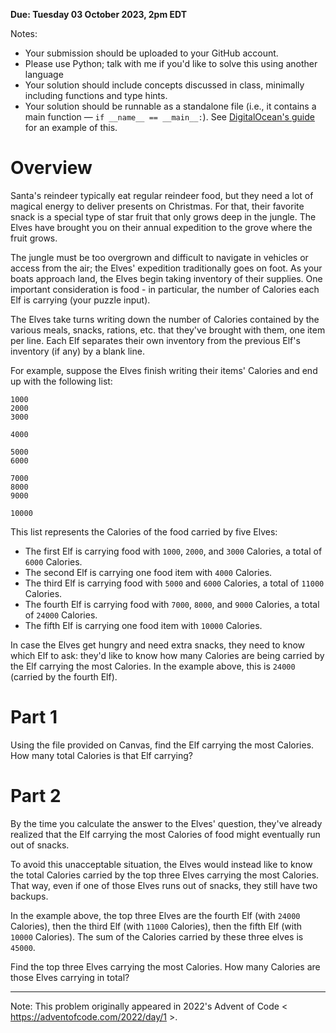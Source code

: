 **Due: Tuesday 03 October 2023, 2pm EDT**

Notes:
  - Your submission should be uploaded to your GitHub account.
  - Please use Python; talk with me if you'd like to solve this using another language
  - Your solution should include concepts discussed in class, minimally including functions and type hints.
  - Your solution should be runnable as a standalone file (i.e., it contains a main function — `if __name__ == __main__:`). See [DigitalOcean's guide](https://www.digitalocean.com/community/tutorials/python-main-function) for an example of this.

# Overview

Santa's reindeer typically eat regular reindeer food, but they need a lot of magical energy to deliver presents on Christmas. For that, their favorite snack is a special type of star fruit that only grows deep in the jungle. The Elves have brought you on their annual expedition to the grove where the fruit grows.

The jungle must be too overgrown and difficult to navigate in vehicles or access from the air; the Elves' expedition traditionally goes on foot. As your boats approach land, the Elves begin taking inventory of their supplies. One important consideration is food - in particular, the number of Calories each Elf is carrying (your puzzle input).

The Elves take turns writing down the number of Calories contained by the various meals, snacks, rations, etc. that they've brought with them, one item per line. Each Elf separates their own inventory from the previous Elf's inventory (if any) by a blank line.

For example, suppose the Elves finish writing their items' Calories and end up with the following list:
```
1000
2000
3000

4000

5000
6000

7000
8000
9000

10000
```
This list represents the Calories of the food carried by five Elves:

  - The first Elf is carrying food with `1000`, `2000`, and `3000` Calories, a total of `6000` Calories.
  - The second Elf is carrying one food item with `4000` Calories.
  - The third Elf is carrying food with `5000` and `6000` Calories, a total of `11000` Calories.
  - The fourth Elf is carrying food with `7000`, `8000`, and `9000` Calories, a total of `24000` Calories.
  - The fifth Elf is carrying one food item with `10000` Calories.

In case the Elves get hungry and need extra snacks, they need to know which Elf to ask: they'd like to know how many Calories are being carried by the Elf carrying the most Calories. In the example above, this is `24000` (carried by the fourth Elf).

# Part 1

Using the file provided on Canvas, find the Elf carrying the most Calories. How many total Calories is that Elf carrying?

# Part 2

By the time you calculate the answer to the Elves' question, they've already realized that the Elf carrying the most Calories of food might eventually run out of snacks.

To avoid this unacceptable situation, the Elves would instead like to know the total Calories carried by the top three Elves carrying the most Calories. That way, even if one of those Elves runs out of snacks, they still have two backups.

In the example above, the top three Elves are the fourth Elf (with `24000` Calories), then the third Elf (with `11000` Calories), then the fifth Elf (with `10000` Calories). The sum of the Calories carried by these three elves is `45000`.

Find the top three Elves carrying the most Calories. How many Calories are those Elves carrying in total?

-----

Note: This problem originally appeared in 2022's Advent of Code < https://adventofcode.com/2022/day/1 >.
